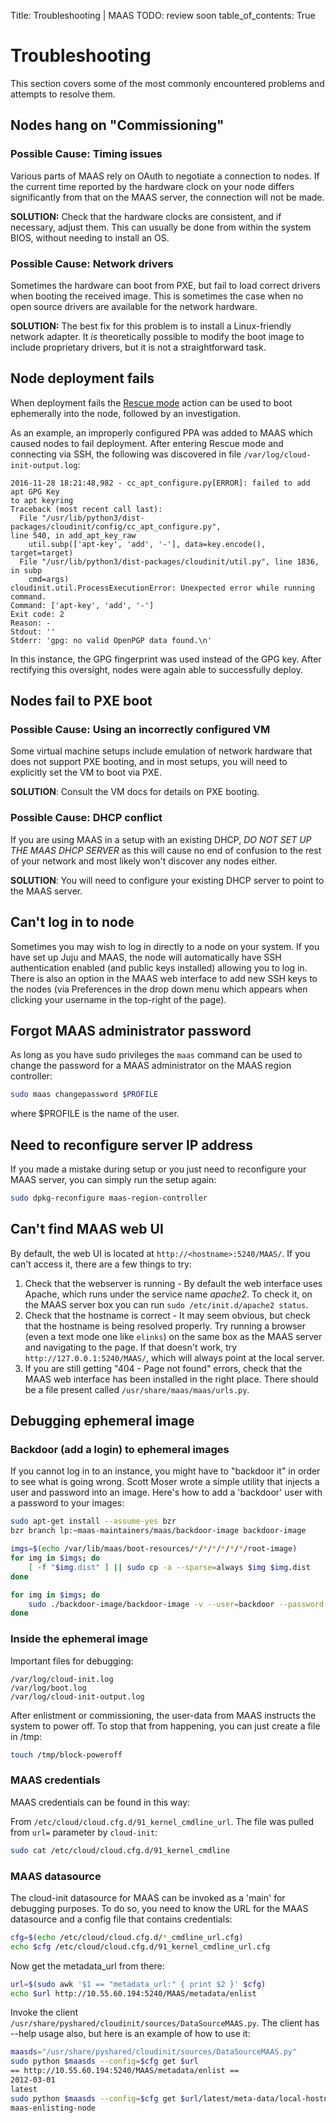 Title: Troubleshooting | MAAS
TODO:  review soon
table_of_contents: True


# Troubleshooting

This section covers some of the most commonly encountered problems and attempts
to resolve them.


## Nodes hang on "Commissioning"

### Possible Cause: Timing issues

Various parts of MAAS rely on OAuth to negotiate a connection to nodes. If the
current time reported by the hardware clock on your node differs significantly
from that on the MAAS server, the connection will not be made.

**SOLUTION:** Check that the hardware clocks are consistent, and if necessary,
adjust them. This can usually be done from within the system BIOS, without
needing to install an OS.

### Possible Cause: Network drivers

Sometimes the hardware can boot from PXE, but fail to load correct drivers
when booting the received image. This is sometimes the case when no open
source drivers are available for the network hardware.

**SOLUTION:** The best fix for this problem is to install a Linux-friendly
network adapter. It *is* theoretically possible to modify the boot image to
include proprietary drivers, but it is not a straightforward task.


## Node deployment fails

When deployment fails the [Rescue mode](intro-concepts.md#rescue-mode) action 
can be used to boot ephemerally into the node, followed by an investigation. 

As an example, an improperly configured PPA was added to MAAS which caused
nodes to fail deployment. After entering Rescue mode and connecting via SSH,
the following was discovered in file `/var/log/cloud-init-output.log`:

```no-highlight
2016-11-28 18:21:48,982 - cc_apt_configure.py[ERROR]: failed to add apt GPG Key
to apt keyring
Traceback (most recent call last):
  File "/usr/lib/python3/dist-packages/cloudinit/config/cc_apt_configure.py",
line 540, in add_apt_key_raw
    util.subp(['apt-key', 'add', '-'], data=key.encode(), target=target)
  File "/usr/lib/python3/dist-packages/cloudinit/util.py", line 1836, in subp
    cmd=args)
cloudinit.util.ProcessExecutionError: Unexpected error while running command.
Command: ['apt-key', 'add', '-']
Exit code: 2
Reason: -
Stdout: ''
Stderr: 'gpg: no valid OpenPGP data found.\n'
```

In this instance, the GPG fingerprint was used instead of the GPG key. After
rectifying this oversight, nodes were again able to successfully deploy.


## Nodes fail to PXE boot

### Possible Cause: Using an incorrectly configured VM

Some virtual machine setups include emulation of network hardware that does
not support PXE booting, and in most setups, you will need to explicitly set
the VM to boot via PXE.

**SOLUTION**: Consult the VM docs for details on PXE booting.

### Possible Cause: DHCP conflict

If you are using MAAS in a setup with an existing DHCP, *DO NOT SET UP THE
MAAS DHCP SERVER* as this will cause no end of confusion to the rest of your
network and most likely won't discover any nodes either.

**SOLUTION**: You will need to configure your existing DHCP server to point to
the MAAS server.


## Can't log in to node

Sometimes you may wish to log in directly to a node on your system. If you have
set up Juju and MAAS, the node will automatically have SSH authentication
enabled (and public keys installed) allowing you to log in. There is also an
option in the MAAS web interface to add new SSH keys to the nodes (via
Preferences in the drop down menu which appears when clicking your username in
the top-right of the page).


## Forgot MAAS administrator password

As long as you have sudo privileges the
`maas` command can be used to change the password for a MAAS administrator on the MAAS
region controller:

```bash
sudo maas changepassword $PROFILE
```

where $PROFILE is the name of the user.


## Need to reconfigure server IP address

If you made a mistake during setup or you just need to reconfigure your MAAS
server, you can simply run the setup again:

```bash
sudo dpkg-reconfigure maas-region-controller
```


## Can't find MAAS web UI

By default, the web UI is located at `http://<hostname>:5240/MAAS/`. If you can't
access it, there are a few things to try:

1. Check that the webserver is running - By default the web interface uses
   Apache, which runs under the service name *apache2*. To check it, on the
   MAAS server box you can run `sudo /etc/init.d/apache2 status`.
2. Check that the hostname is correct - It may seem obvious, but check that
   the hostname is being resolved properly. Try running a browser (even a
   text mode one like `elinks`) on the same box as the MAAS server and
   navigating to the page. If that doesn't work, try
   `http://127.0.0.1:5240/MAAS/`, which will always point at the local server.
3. If you are still getting "404 - Page not found" errors, check that the
   MAAS web interface has been installed in the right place. There should
   be a file present called `/usr/share/maas/maas/urls.py`.


## Debugging ephemeral image

### Backdoor (add a login) to ephemeral images

If you cannot log in to an instance, you might have to "backdoor it" in order
to see what is going wrong. Scott Moser wrote a simple utility that injects a
user and password into an image. Here's how to add a 'backdoor' user with a
password to your images:

```bash
sudo apt-get install --assume-yes bzr
bzr branch lp:~maas-maintainers/maas/backdoor-image backdoor-image

imgs=$(echo /var/lib/maas/boot-resources/*/*/*/*/*/*/root-image)
for img in $imgs; do
    [ -f "$img.dist" ] || sudo cp -a --sparse=always $img $img.dist
done

for img in $imgs; do
    sudo ./backdoor-image/backdoor-image -v --user=backdoor --password-auth --password=ubuntu $img
done
```

### Inside the ephemeral image

Important files for debugging:

```no-highlight
/var/log/cloud-init.log
/var/log/boot.log
/var/log/cloud-init-output.log
```

After enlistment or commissioning, the user-data from MAAS instructs the
system to power off. To stop that from happening, you can just create a file
in /tmp:

```bash
touch /tmp/block-poweroff
```

### MAAS credentials

MAAS credentials can be found in this way:

From `/etc/cloud/cloud.cfg.d/91_kernel_cmdline_url`. The file was pulled from
`url=` parameter by `cloud-init`:

```bash
sudo cat /etc/cloud/cloud.cfg.d/91_kernel_cmdline
```

### MAAS datasource

The cloud-init datasource for MAAS can be invoked as a 'main' for debugging
purposes. To do so, you need to know the URL for the MAAS datasource and a
config file that contains credentials:

```bash
cfg=$(echo /etc/cloud/cloud.cfg.d/*_cmdline_url.cfg)
echo $cfg /etc/cloud/cloud.cfg.d/91_kernel_cmdline_url.cfg
```

Now get the metadata\_url from there:

```bash
url=$(sudo awk '$1 == "metadata_url:" { print $2 }' $cfg)
echo $url http://10.55.60.194:5240/MAAS/metadata/enlist
```

Invoke the client `/usr/share/pyshared/cloudinit/sources/DataSourceMAAS.py`.
The client has --help usage also, but here is an example of how to use it:

```bash
maasds="/usr/share/pyshared/cloudinit/sources/DataSourceMAAS.py"
sudo python $maasds --config=$cfg get $url
== http://10.55.60.194:5240/MAAS/metadata/enlist ==
2012-03-01
latest
sudo python $maasds --config=$cfg get $url/latest/meta-data/local-hostname
maas-enlisting-node
```
